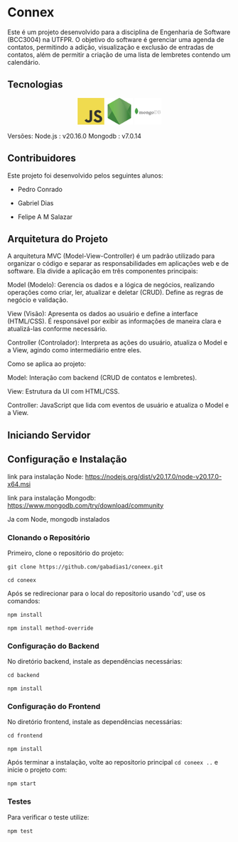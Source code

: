 # Connex
Este é um projeto desenvolvido para a disciplina de Engenharia de Software (BCC3004) na UTFPR. O objetivo do software é gerenciar uma agenda de contatos, permitindo a adição, visualização e exclusão de entradas de contatos, além de permitir a criação de uma lista de lembretes contendo um calendário.
## Tecnologias 

<p align="center">
   <img src="https://raw.githubusercontent.com/github/explore/main/topics/javascript/javascript.png" alt="JavaScript" width="60" height="60"/> 
   <img src="https://raw.githubusercontent.com/github/explore/main/topics/nodejs/nodejs.png" alt="Node.js" width="60" height="60"/>
   <img src="https://raw.githubusercontent.com/github/explore/main/topics/mongodb/mongodb.png" alt="MongoDB" width="60" height="60"/> 
</p>


Versões:
Node.js : v20.16.0
Mongodb : v7.0.14


## Contribuidores
Este projeto foi desenvolvido pelos seguintes alunos:

- Pedro Conrado

- Gabriel Dias

- Felipe A M Salazar

## Arquitetura do Projeto

A arquitetura MVC (Model-View-Controller) é um padrão utilizado para organizar o código e separar as responsabilidades em aplicações web e de software. Ela divide a aplicação em três componentes principais:

Model (Modelo): Gerencia os dados e a lógica de negócios, realizando operações como criar, ler, atualizar e deletar (CRUD). Define as regras de negócio e validação.

View (Visão): Apresenta os dados ao usuário e define a interface (HTML/CSS). É responsável por exibir as informações de maneira clara e atualizá-las conforme necessário.

Controller (Controlador): Interpreta as ações do usuário, atualiza o Model e a View, agindo como intermediário entre eles.

Como se aplica ao projeto:

Model: Interação com backend (CRUD de contatos e lembretes).

View: Estrutura da UI com HTML/CSS.

Controller: JavaScript que lida com eventos de usuário e atualiza o Model e a View.

## Iniciando Servidor


## Configuração e Instalação

link para instalação Node: https://nodejs.org/dist/v20.17.0/node-v20.17.0-x64.msi

link para instalação Mongodb: https://www.mongodb.com/try/download/community

Ja com Node, mongodb instalados

### Clonando o Repositório
Primeiro, clone o repositório do projeto:
````
git clone https://github.com/gabadias1/coneex.git
````
 ````
 cd coneex
````
Após se redirecionar para o local do repositorio usando 'cd', use os comandos:
``` 
npm install
```
``` 
npm install method-override
````

### Configuração do Backend
No diretório backend, instale as dependências necessárias:
```
cd backend
```
```
npm install
```

### Configuração do Frontend

No diretório frontend, instale as dependências necessárias:
```
cd frontend
```
```
npm install
```

Após terminar a instalação, volte ao repositorio principal `cd coneex ..` e inicie o projeto com:
``` 
npm start
```

### Testes
Para verificar o teste utilize: 
```
npm test
```







